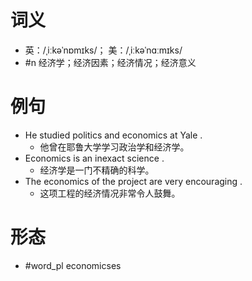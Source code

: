 # 词义
- 英：/ˌiːkəˈnɒmɪks/； 美：/ˌiːkəˈnɑːmɪks/
- #n 经济学；经济因素；经济情况；经济意义
# 例句
- He studied politics and economics at Yale .
	- 他曾在耶鲁大学学习政治学和经济学。
- Economics is an inexact science .
	- 经济学是一门不精确的科学。
- The economics of the project are very encouraging .
	- 这项工程的经济情况非常令人鼓舞。
# 形态
- #word_pl economicses
